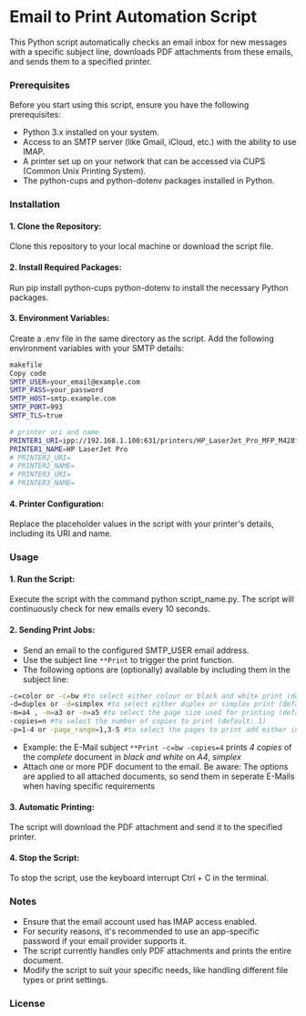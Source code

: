 # Email to Print Automation Script

This Python script automatically checks an email inbox for new messages with a specific subject line, downloads PDF attachments from these emails, and sends them to a specified printer.

### Prerequisites

Before you start using this script, ensure you have the following prerequisites:

* Python 3.x installed on your system.
* Access to an SMTP server (like Gmail, iCloud, etc.) with the ability to use IMAP.
* A printer set up on your network that can be accessed via CUPS (Common Unix Printing System).
* The python-cups and python-dotenv packages installed in Python.

### Installation

#### 1. Clone the Repository:
Clone this repository to your local machine or download the script file.
#### 2. Install Required Packages:
Run pip install python-cups python-dotenv to install the necessary Python packages.
#### 3. Environment Variables:
Create a .env file in the same directory as the script.
Add the following environment variables with your SMTP details:
```bash
makefile
Copy code
SMTP_USER=your_email@example.com
SMTP_PASS=your_password
SMTP_HOST=smtp.example.com
SMTP_PORT=993
SMTP_TLS=true

# printer uri and name
PRINTER1_URI=ipp://192.168.1.100:631/printers/HP_LaserJet_Pro_MFP_M428fdw # for example
PRINTER1_NAME=HP LaserJet Pro
# PRINTER2_URI=
# PRINTER2_NAME=
# PRINTER3_URI=
# PRINTER3_NAME=
```

#### 4. Printer Configuration:
Replace the placeholder values in the script with your printer's details, including its URI and name.

### Usage

#### 1. Run the Script:
Execute the script with the command python script_name.py.
The script will continuously check for new emails every 10 seconds.
#### 2. Sending Print Jobs:
* Send an email to the configured SMTP_USER email address.
* Use the subject line `**Print` to trigger the print function.
* The following options are (optionally) available by including them in the subject line:
```bash
-c=color or -c=bw #to select either colour or black and white print (default: bw)
-d=duplex or -d=simplex #to select either duplex or simplex print (default: simplex)
-m=a4 , -m=a3 or -m=a5 #to select the page size used for printing (default: a4)
-copies=n #to select the number of copies to print (default: 1)
-p=1-4 or -page_range=1,3-5 #to select the pages to print add either individual numbers (1), ranges (1-4) or a combination (1,4-5). Caution: Do **not** use spaces.
```
* Example: the E-Mail subject `**Print -c=bw -copies=4` prints _4 copies_ of the _complete_ document in _black and white_ on _A4_, _simplex_
* Attach one or more PDF document to the email. Be aware: The options are applied to all attached documents, so send them in seperate E-Mails when having specific requirements
#### 3. Automatic Printing:
The script will download the PDF attachment and send it to the specified printer.
#### 4. Stop the Script:
To stop the script, use the keyboard interrupt Ctrl + C in the terminal.

### Notes

* Ensure that the email account used has IMAP access enabled.
* For security reasons, it's recommended to use an app-specific password if your email provider supports it.
* The script currently handles only PDF attachments and prints the entire document.
* Modify the script to suit your specific needs, like handling different file types or print settings.

### License